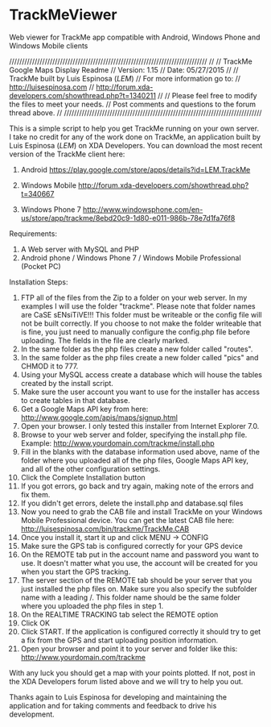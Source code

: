 # TrackMeViewer
Web viewer for TrackMe app compatible with Android, Windows Phone and Windows Mobile clients

//////////////////////////////////////////////////////////////////////////////
//
// TrackMe Google Maps Display Readme
// Version: 1.15
// Date:    05/27/2015
//
// TrackMe built by Luis Espinosa (_LEM_)
// For more information go to:
// http://luisespinosa.com
// http://forum.xda-developers.com/showthread.php?t=1340211
//
// Please feel free to modify the files to meet your needs.
// Post comments and questions to the forum thread above.
//
//////////////////////////////////////////////////////////////////////////////

This is a simple script to help you get TrackMe running on your own server. I take no credit for any of the work done on TrackMe, an application built by Luis Espinosa (_LEM_) on XDA Developers. 
You can download the most recent version of the TrackMe client here: 

1. Android
https://play.google.com/store/apps/details?id=LEM.TrackMe 

2. Windows Mobile 
http://forum.xda-developers.com/showthread.php?t=340667

3. Windows Phone 7
http://www.windowsphone.com/en-us/store/app/trackme/8ebd20c9-1d80-e011-986b-78e7d1fa76f8   


Requirements:
1) A Web server with MySQL and PHP
2) Android phone / Windows Phone 7 / Windows Mobile Professional (Pocket PC)


Installation Steps:
1) FTP all of the files from the Zip to a folder on your web server. In my examples I will use the folder "trackme". Please note that folder names are CaSE sENsiTiVE!!! This folder must be writeable or the config file will not be built correctly. If you choose to not make the folder writeable that is fine, you just need to manually configure the config.php file before uploading. The fields in the file are clearly marked.
2) In the same folder as the php files create a new folder called "routes".
3) In the same folder as the php files create a new folder called "pics" and CHMOD it to 777.
4) Using your MySQL access create a database which will house the tables created by the install script.
5) Make sure the user account you want to use for the installer has access to create tables in that database.
6) Get a Google Maps API key from here: http://www.google.com/apis/maps/signup.html
7) Open your browser. I only tested this installer from Internet Explorer 7.0.
8) Browse to your web server and folder, specifying the install.php file. Example: http://www.yourdomain.com/trackme/install.php
9) Fill in the blanks with the database information used above, name of the folder where you uploaded all of the php files, Google Maps API key, and all of the other configuration settings.
10) Click the Complete Installation button
11) If you got errors, go back and try again, making note of the errors and fix them.
12) If you didn't get errors, delete the install.php and database.sql files
13) Now you need to grab the CAB file and install TrackMe on your Windows Mobile Professional device. You can get the latest CAB file here: http://luisespinosa.com/bin/trackme/TrackMe.CAB
14) Once you install it, start it up and click MENU -> CONFIG
15) Make sure the GPS tab is configured correctly for your GPS device
16) On the REMOTE tab put in the account name and password you want to use. It doesn't matter what you use, the account will be created for you when you start the GPS tracking.
17) The server section of the REMOTE tab should be your server that you just installed the php files on. Make sure you also specify the subfolder name with a leading /. This folder name should be the same folder where you uploaded the php files in step 1.
18) On the REALTIME TRACKING tab select the REMOTE option
19) Click OK
20) Click START. If the application is configured correctly it should try to get a fix from the GPS and start uploading position information.
21) Open your browser and point it to your server and folder like this: http://www.yourdomain.com/trackme

With any luck you should get a map with your points plotted. If not, post in the XDA Developers forum listed above and we will try to help you out.

Thanks again to Luis Espinosa for developing and maintaining the application and for taking comments and feedback to drive his development.

